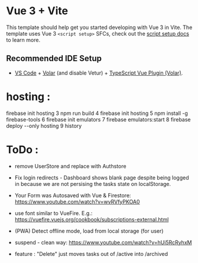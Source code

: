 # Vue 3 + Vite

This template should help get you started developing with Vue 3 in Vite. The template uses Vue 3 `<script setup>` SFCs, check out the [script setup docs](https://v3.vuejs.org/api/sfc-script-setup.html#sfc-script-setup) to learn more.

## Recommended IDE Setup

- [VS Code](https://code.visualstudio.com/) + [Volar](https://marketplace.visualstudio.com/items?itemName=Vue.volar) (and disable Vetur) + [TypeScript Vue Plugin (Volar)](https://marketplace.visualstudio.com/items?itemName=Vue.vscode-typescript-vue-plugin).

# hosting :

firebase init hosting
3 npm run build
4 firebase init hosting
5 npm install -g firebase-tools
6 firebase init emulators
7 firebase emulators:start
8 firebase deploy --only hosting
9 history

# ToDo :

- remove UserStore and replace with Authstore

- Fix login redirects - Dashboard shows blank page despite being logged in because we are not persising the tasks state on localStorage.

- Your Form was Autosaved with Vue & Firestore: https://www.youtube.com/watch?v=wvRVfyPKOA0

- use font similar to VueFire. E.g.: https://vuefire.vuejs.org/cookbook/subscriptions-external.html

- (PWA) Detect offline mode, load from local storage (for user)

- suspend - clean way: https://www.youtube.com/watch?v=hUi5RcRyhxM

- feature : "Delete" just moves tasks out of /active into /archived
